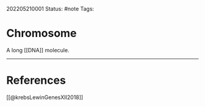 202205210001
Status: #note
Tags:

# Chromosome
A long [[DNA]] molecule.


---
# References
[[@krebsLewinGenesXII2018]]